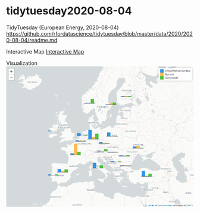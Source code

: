 # tidytuesday2020-08-04

TidyTuesday (European Energy, 2020-08-04)
https://github.com/rfordatascience/tidytuesday/blob/master/data/2020/2020-08-04/readme.md

Interactive Map
[Interactive Map](https://learnlab.com.hr/TidyTuesday20200804/EUEnergy2018.html)

Visualization
![Screenshot](EUEnergy2018.png)
